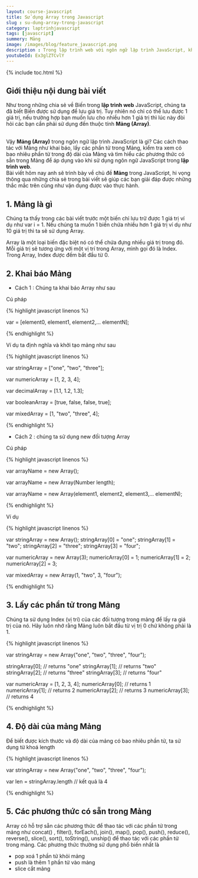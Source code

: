 ```yaml
---
layout: course-javascript
title: Sử dụng Array trong Javascript 
slug : su-dung-array-trong-javascript
category: laptrinhjavascript
tags: [javascript]
summery: Mảng   
image: /images/blog/feature_javascript.png
description : Trong lập trình web với ngôn ngữ lập trình JavaScript, khi muốn lưu cho nhiều hơn 1 giá trị thì lúc này chúng ta sẽ sử dụng đến thuộc tính Mảng Array. Vậy Mảng Array trong ngôn ngữ lập trình JavaScript là gì? Các cách thao tác với Mảng như khai báo, lấy các phần tử trong Mảng, kiểm tra xem có bao nhiêu phần từ trong độ dài của Mảng và tìm hiểu các phương thức có sẵn trong Mảng để áp dụng vào thực hành. Tất cả những thắc mắc trên sẽ được giải đáp thông qua nhưng chia sẻ trong bài viết này.
youtubeId: Ex3glZTCvlY
---
```


{% include toc.html %}

## **Giới thiệu nội dung bài viết**

Như trong những chia sẻ về Biến trong <b>lập trình web</b> JavaScript, chúng ta đã biết Biến được sử dụng để lưu giá trị. Tuy nhiên nó chỉ có thể lưu được 1 giá trị, nếu trường hợp bạn muốn lưu cho nhiều hơn 1 giá trị thì lúc này đòi hỏi các bạn cần phải sử dụng đến thuộc tính <b>Mảng (Array)</b>.

<br>
Vậy <b>Mảng (Array)</b> trong ngôn ngữ lập trình JavaScript là gì? Các cách thao tác với Mảng như khai báo, lấy các phần tử trong Mảng, kiểm tra xem có bao nhiêu phần từ trong độ dài của Mảng và tìm hiểu các phương thức có sẵn trong Mảng để áp dụng vào khi sử dụng ngôn ngữ JavaScript trong <b>lập trình web</b>.

<br>
Bài viết hôm nay anh sẽ trình bày về chủ đề <b>Mảng</b> trong JavaScript, hi vọng thông qua những chia sẻ trong bài viết sẽ giúp các bạn giải đáp được những thắc mắc trên cũng như vận dụng được vào thực hành.


## **1. Mảng là gì**

Chúng ta thấy trong các bài viết trước một biến chỉ lưu trữ được 1 giá trị ví dụ như var i = 1. Nếu chúng ta muốn 1 biến chứa nhiều hơn 1 giá trị ví dụ như 10 giá trị thì ta sẽ sử dụng Array.

Array là một loại biến đặc biệt nó có thể chứa đựng nhiều giá trị trong đó. Mỗi giá trị sẽ tương ứng với một vị trí trong Array, mình gọi đó là Index. Trong Array, Index được đếm bắt đầu từ 0.

## **2. Khai báo Mảng**

- Cách 1 : Chúng ta khai báo Array như sau

Cú pháp

{% highlight javascript  linenos %}

var <array-name> = [element0, element1, element2,... elementN];

{% endhighlight %}

Ví dụ ta định nghĩa và khởi tạo mảng như sau

{% highlight javascript  linenos %}

var stringArray = ["one", "two", "three"];

var numericArray = [1, 2, 3, 4];

var decimalArray = [1.1, 1.2, 1.3];

var booleanArray = [true, false, false, true];

var mixedArray = [1, "two", "three", 4];

{% endhighlight %}

- Cách 2 : chúng ta sử dụng new đối tượng Array

Cú pháp

{% highlight javascript  linenos %}

var arrayName = new Array();

var arrayName = new Array(Number length);

var arrayName = new Array(element1, element2, element3,... elementN);

{% endhighlight %}

Ví dụ 

{% highlight javascript  linenos %}

var stringArray = new Array();
stringArray[0] = "one";
stringArray[1] = "two";
stringArray[2] = "three";
stringArray[3] = "four";

var numericArray = new Array(3);
numericArray[0] = 1;
numericArray[1] = 2;
numericArray[2] = 3;

var mixedArray = new Array(1, "two", 3, "four");

{% endhighlight %}

## **3. Lấy các phần tử trong Mảng**

Chúng ta sử dụng Index (vị trí) của các đối tượng trong mảng để lấy ra giá trị của nó. Hãy luôn nhớ rằng Mảng luôn bắt đầu từ vị trị 0 chứ không phải là 1.

{% highlight javascript  linenos %}

var stringArray = new Array("one", "two", "three", "four");

stringArray[0]; // returns "one"
stringArray[1]; // returns "two"
stringArray[2]; // returns "three"
stringArray[3]; // returns "four"

var numericArray = [1, 2, 3, 4];
numericArray[0]; // returns 1
numericArray[1]; // returns 2
numericArray[2]; // returns 3
numericArray[3]; // returns 4

{% endhighlight %}

## **4. Độ dài của mảng Mảng**

Để biết được kích thước và độ dài của mảng có bao nhiêu phần tử, ta sử dụng từ khoá length


{% highlight javascript  linenos %}

var stringArray = new Array("one", "two", "three", "four");

var len = stringArray.length // kết quả là 4

{% endhighlight %}

## **5. Các phương thức có sẵn trong Mảng**

Array có hỗ trợ sẵn các phương thức để thao tác với các phần tử trong mảng như concat() , filter(), forEach(), join(), map(), pop(), push(), reduce(), reverse(), slice(), sort(), toString(), unship() để thao tác với các phần tử trong mảng. Các phương thức thường sử dụng phổ biến nhất là 
+ pop xoá 1 phần tử khỏi mảng
+ push là thêm 1 phần tử vào mảng 
+ slice cắt mảng      




